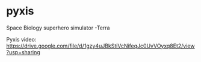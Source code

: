 # pyxis
Space Biology superhero simulator -Terra


Pyxis video: https://drive.google.com/file/d/1gzy4uJBkStiVcNifeqJc0UvVOyxq8Et2/view?usp=sharing
